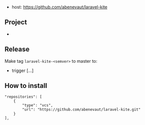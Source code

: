 - host: https://github.com/abenevaut/laravel-kite

## Project

-

## Release

Make tag `laravel-kite-<semver>` to master to:
- trigger [...]


## How to install

```
"repositories": [
    {
        "type": "vcs",
        "url": "https://github.com/abenevaut/laravel-kite.git"
    }
],
```


